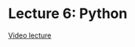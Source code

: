 # Lecture 6: Python

[Video lecture](https://www.youtube.com/watch?v=EHi0RDZ31VA&list=PLhQjrBD2T381WAHyx1pq-sBfykqMBI7V4&index=7)
